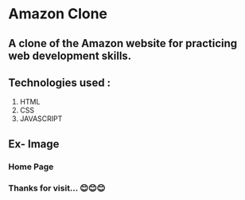 # Amazon Clone

## A clone of the Amazon website for practicing web development skills.

## Technologies used :
   1. HTML
   2. CSS
   3. JAVASCRIPT



## Ex- Image
### Home Page


### Thanks for visit... 😊😊😊
